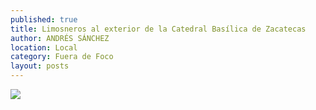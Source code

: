 ```yaml
---
published: true
title: Limosneros al exterior de la Catedral Basílica de Zacatecas
author: ANDRÉS SÁNCHEZ
location: Local
category: Fuera de Foco
layout: posts
---
```


![](http://i.imgur.com/49NcCMLm.jpg)
